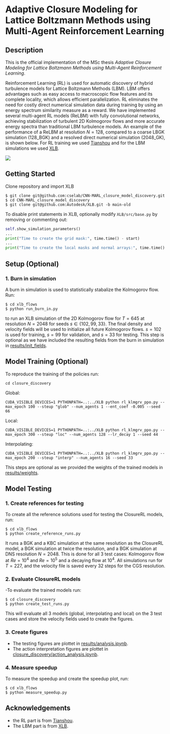 # Adaptive Closure Modeling for Lattice Boltzmann Methods using Multi-Agent Reinforcement Learning

## Description
This is the official implementation of the MSc thesis *Adaptive Closure Modeling for Lattice Boltzmann Methods using Multi-Agent Reinforcement Learning*.

Reinforcement Learning (RL) is used for automatic discovery of hybrid turbulence models for Lattice Boltzmann Methods (LBM). LBM offers advantages such as easy access to macroscopic flow features and its complete locality, which allows efficient parallelization. RL eliminates the need for costly direct numerical simulation data during training by using an energy spectrum similarity measure as a reward. We have implemented several multi-agent RL models (ReLBM) with fully convolutional networks, achieving stabilization of turbulent 2D Kolmogorov flows and more accurate energy spectra than traditional LBM turbulence models. An example of the performance of a ReLBM at resolution $N = 128$, compared to a coarse LBGK simulation (128_BGK) and a resolved direct numerical simulation (2048_GK), is shown below. For RL training we used [Tianshou](https://tianshou.org/en/stable/) and for the LBM simulations we used [XLB](https://github.com/Autodesk/XLB). 

![](results/figures/model_eval.gif)



## Getting Started

Clone repository and import XLB
```console
$ git clone git@github.com:cselab/CNN-MARL_closure_model_discovery.git
$ cd CNN-MARL_closure_model_discovery
$ git clone git@github.com:Autodesk/XLB.git -b main-old
```
To disable print statements in XLB, optionally modify `XLB/src/base.py` by removing or commenting out:
```python
self.show_simulation_parameters()
...
print("Time to create the grid mask:", time.time() - start)
...
print("Time to create the local masks and normal arrays:", time.time() - start)

```

## Setup (Optional)
### 1. Burn in simulation
A burn in simulation is used to statistically stabalize the Kolmogorov flow. Run:
```console
$ cd xlb_flows
$ python run_burn_in.py
```
to run an XLB simulation of the 2D Kolmogorov flow for $T=645$ at resolution $N=2048$ for seeds $s \in \{102, 99, 33\}$. The final density and velocity fields will be used to initialize all future Kolmogorov flows. $s=102$ is used for training, $s=99$ for validation, and $s=33$ for testing.  This step is optional as we have included the resulting fields from the burn in simulation in [results/init_fields](results/init_fields).


## Model Training (Optional)
To reproduce the training of the policies run:
```console
cd closure_discovery
````
Global:
```console
CUDA_VISIBLE_DEVICES=1 PYTHONPATH=..:../XLB python rl_klmgrv_ppo.py --max_epoch 100 --steup "glob" --num_agents 1 --ent_coef -0.005 --seed 66
```
Local:
```console
CUDA_VISIBLE_DEVICES=1 PYTHONPATH=..:../XLB python rl_klmgrv_ppo.py --max_epoch 300 --steup "loc" --num_agents 128 --lr_decay 1 --seed 44
```
Interpolating:
```console
CUDA_VISIBLE_DEVICES=1 PYTHONPATH=..:../XLB python rl_klmgrv_ppo.py --max_epoch 200 --steup "interp" --num_agents 16 --seed 33
```
This steps are optional as we provided the weights of the trained models in [results/weights](results/weights).


## Model Testing
### 1. Create references for testing
To create all the reference solutions used for testing the ClosureRL models, run:
```console
$ cd xlb_flows
$ python create_reference_runs.py
```
 It runs a BGK and a KBC simulation at the same resolution as the ClosureRL model, a BGK simulation at twice the resolution, and a BGK simulation at DNS resolution $N=2048$. This is done for all 3 test cases: Kolmogorov flow at $Re=10^4$ and $Re=10^5$ and a decaying flow at $10^4$. All simulations run for $T=227$, and the velocity file is saved every $32$ steps for the CGS resolution.


### 2. Evaluate ClosureRL models
-To evaluate the trained models run:
```console
$ cd closure_discovery
$ python create_test_runs.py
```
This will evaluate all 3 models (global, interpolating and local) on the 3 test cases and store the velocity fields used to create the figures.

### 3. Create figures
- The testing figures are plottet in [results/analysis.ipynb](results/analysis.ipynb).
- The action interpretation figures are plottet in [closure_discovery/action_analysis.ipynb](closure_discovery/action_analysis.ipynb).

### 4. Measure speedup
To measure the speedup and create the speedup plot, run:
```console
$ cd xlb_flows
$ python measure_speedup.py
```


## Acknowledgements
- the RL part is from [Tianshou](https://tianshou.org/en/stable/).
- The LBM part is from [XLB](https://github.com/Autodesk/XLB).